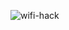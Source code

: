 ![wifi-hack](https://user-images.githubusercontent.com/75953873/115979108-53699480-a55a-11eb-956f-8e758c54aeee.png)
